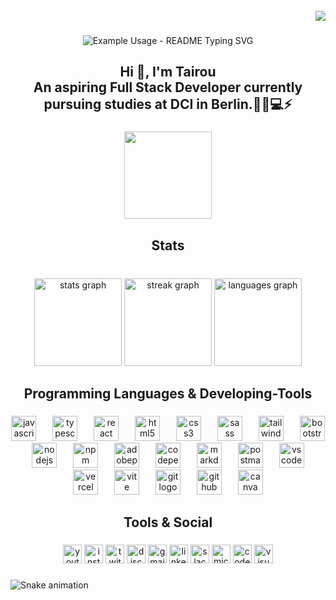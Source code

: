 <br clear="both">

<div align="right">
  <img src="https://visitor-badge.laobi.icu/badge?page_id=tairou97.tairou97&left_color=goldenrod&right_color=grey"  />
</div>

###

<p align="center">
  <img src="https://readme-typing-svg.demolab.com/?lines=Type+messages+everywhere!;Add+a+bio+to+your+profile!;Add+a+description+to+your+repo!;Make+your+readme+stand+out!&font=Fira%20Code&center=true&width=380&height=50&duration=4000&pause=1000" alt="Example Usage - README Typing SVG">
</p>


<h2 align="center">Hi 👋, I'm Tairou<br>An aspiring Full Stack Developer currently pursuing studies at DCI in Berlin.👨‍💻💻⚡️</h2>

###

<div align="center">
  <img height="140" src="https://media.licdn.com/dms/image/D4D12AQGxi8Da0Cwwgw/article-cover_image-shrink_600_2000/0/1657742411694?e=2147483647&v=beta&t=2KnpK1qdT8Q765TiWV7ID8MUG8INJ7D7LEWFPhH_JhQ"  />
</div>

###

<h2 align="center">Stats</h2>

###

<br clear="both">

<div align="center">
  <img src="https://github-readme-stats.vercel.app/api?username=tairou97&hide_title=true&hide_rank=true&show_icons=true&include_all_commits=false&count_private=false&disable_animations=true&theme=tokyonight&locale=en&hide_border=true" height="140" alt="stats graph"  />
  <img src="https://streak-stats.demolab.com?user=tairou97&locale=en&mode=daily&theme=dracula&hide_border=true&border_radius=5" height="140" alt="streak graph"  />
  <img src="https://github-readme-stats.vercel.app/api/top-langs?username=tairou97&locale=en&hide_title=false&layout=compact&card_width=320&langs_count=6&theme=tokyonight&hide_border=true" height="140" alt="languages graph"  />
</div>

###

<h2 align="center">Programming Languages & Developing-Tools</h2>

###

<div align="center">
  <img src="https://skillicons.dev/icons?i=js" height="40" alt="javascript logo"  />
  <img width="18" />
  <img src="https://skillicons.dev/icons?i=ts" height="40" alt="typescript logo"  />
  <img width="18" />
  <img src="https://cdn.jsdelivr.net/gh/devicons/devicon/icons/react/react-original.svg" height="40" alt="react logo"  />
  <img width="18" />
  <img src="https://skillicons.dev/icons?i=html" height="40" alt="html5 logo"  />
  <img width="18" />
  <img src="https://skillicons.dev/icons?i=css" height="40" alt="css3 logo"  />
  <img width="18" />
  <img src="https://skillicons.dev/icons?i=sass" height="40" alt="sass logo"  />
  <img width="18" />
  <img src="https://skillicons.dev/icons?i=tailwind" height="40" alt="tailwindcss logo"  />
  <img width="18" />
  <img src="https://skillicons.dev/icons?i=bootstrap" height="40" alt="bootstrap logo"  />
  <img width="18" />
  <img src="https://skillicons.dev/icons?i=nodejs" height="40" alt="nodejs logo"  />
  <img width="18" />
  <img src="https://cdn.jsdelivr.net/gh/devicons/devicon/icons/npm/npm-original-wordmark.svg" height="40" alt="npm logo"  />
  <img width="18" />
  <img src="https://skillicons.dev/icons?i=ps" height="40" alt="adobephotoshop logo"  />
  <img width="18" />
  <img src="https://skillicons.dev/icons?i=codepen" height="40" alt="codepen logo"  />
  <img width="18" />
  <img src="https://skillicons.dev/icons?i=md" height="40" alt="markdown logo"  />
  <img width="18" />
  <img src="https://skillicons.dev/icons?i=postman" height="40" alt="postman logo"  />
  <img width="18" />
  <img src="https://skillicons.dev/icons?i=vscode" height="40" alt="vscode logo"  />
  <img width="18" />
  <img src="https://skillicons.dev/icons?i=vercel" height="40" alt="vercel logo"  />
  <img width="18" />
  <img src="https://skillicons.dev/icons?i=vite" height="40" alt="vite logo"  />
  <img width="18" />
  <img src="https://skillicons.dev/icons?i=git" height="40" alt="git logo"  />
  <img width="18" />
  <img src="https://skillicons.dev/icons?i=github" height="40" alt="github logo"  />
  <img width="18" />
  <img src="https://cdn.jsdelivr.net/gh/devicons/devicon/icons/canva/canva-original.svg" height="40" alt="canva logo"  />
</div>

###

<h2 align="center">Tools & Social</h2>

###

<div align="center">
  <img src="https://img.shields.io/static/v1?message=Youtube&logo=youtube&label=&color=FF0000&logoColor=white&labelColor=&style=for-the-badge" height="30" alt="youtube logo"  />
  <img src="https://img.shields.io/static/v1?message=Instagram&logo=instagram&label=&color=E4405F&logoColor=white&labelColor=&style=for-the-badge" height="30" alt="instagram logo"  />
  <img src="https://img.shields.io/static/v1?message=Twitch&logo=twitch&label=&color=9146FF&logoColor=white&labelColor=&style=for-the-badge" height="30" alt="twitch logo"  />
  <img src="https://img.shields.io/static/v1?message=Discord&logo=discord&label=&color=7289DA&logoColor=white&labelColor=&style=for-the-badge" height="30" alt="discord logo"  />
  <img src="https://img.shields.io/static/v1?message=Gmail&logo=gmail&label=&color=D14836&logoColor=white&labelColor=&style=for-the-badge" height="30" alt="gmail logo"  />
  <img src="https://img.shields.io/static/v1?message=LinkedIn&logo=linkedin&label=&color=0077B5&logoColor=white&labelColor=&style=for-the-badge" height="30" alt="linkedin logo"  />
  <img src="https://img.shields.io/static/v1?message=Slack&logo=slack&label=&color=4A154B&logoColor=white&labelColor=&style=for-the-badge" height="30" alt="slack logo"  />
  <img src="https://img.shields.io/static/v1?message=Outlook&logo=microsoft-outlook&label=&color=0078D4&logoColor=white&labelColor=&style=for-the-badge" height="30" alt="microsoft-outlook logo"  />
  <img src="https://img.shields.io/static/v1?message=Codepen&logo=codepen&label=&color=000000&logoColor=white&labelColor=&style=for-the-badge" height="30" alt="codepen logo"  />
  <img src="https://img.shields.io/static/v1?message=Visual%20Studio%20Marketplace&logo=visualstudio&label=&color=e2165e&logoColor=white&labelColor=&style=for-the-badge" height="30" alt="visualstudio logo"  />
</div>

###

<img src="https://raw.githubusercontent.com/tairou97/tairou97/output/snake.svg" alt="Snake animation" />

###
<!--
**tairou97/tairou97** is a ✨ _special_ ✨ repository because its `README.md` (this file) appears on your GitHub profile.

Here are some ideas to get you started:

- 🔭 I’m currently working on ...
- 🌱 I’m currently learning ...
- 👯 I’m looking to collaborate on ...
- 🤔 I’m looking for help with ...
- 💬 Ask me about ...
- 📫 How to reach me: ...
- 😄 Pronouns: ...
- ⚡ Fun fact: ...
-->
